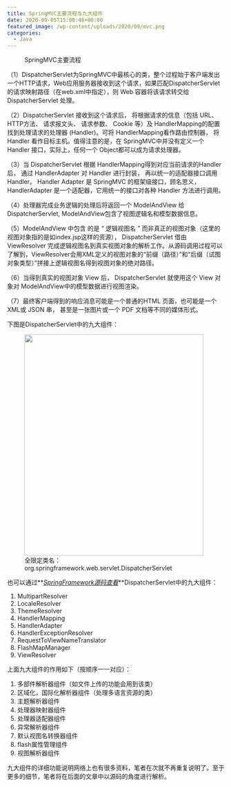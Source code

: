 ```yaml
---
title: SpringMVC主要流程与九大组件
date: 2020-09-05T15:08:48+00:00
featured_image: /wp-content/uploads/2020/09/mvc.png
categories:
  - Java
---
```

<figure class="wp-block-image"><img decoding="async" src="http://roliu.work/wp-content/uploads/2020/09/SpringMVC主要流程-1-1024x446.png" alt="" class="wp-image-629" /><figcaption>SpringMVC主要流程</figcaption></figure> 

（1）DispatcherServlet为SpringMVC中最核心的类，整个过程始于客户端发出一个HTTP请求，Web应用服务器接收到这个请求，如果匹配DispatcherServlet的请求映射路径（在web.xml中指定），则 Web 容器将该请求转交给 DispatcherServlet 处理。

（2）DispatcherServlet 接收到这个请求后， 将根据请求的信息（包括 URL、 HTTP方法、 请求报文头、 请求参数、 Cookie 等）及 HandlerMapping的配置找到处理请求的处理器 (Handler)。可将 HandlerMapping看作路由控制器， 将 Handler 看作目标主机。值得注意的是，在 SpringMVC中并没有定义一个 Handler 接口，实际上，任何一个 Object都可以成为请求处理器。

（3）当 DispatcherServlet 根据 HandlerMapping得到对应当前请求的Handler 后， 通过 HandlerAdapter 对 Handler 进行封装， 再以统一的适配器接口调用 Handler。 Handler Adapter 是 SpringMVC 的框架级接口，顾名思义，HandlerAdapter 是一个适配器，它用统一的接口对各种 Handler 方法进行调用。

（4）处理器完成业务逻辑的处理后将返回一个 ModelAndView 给 DispatcherServlet, ModelAndView包含了视图逻辑名和模型数据信息。

（5）ModelAndView 中包含 的是 “ 逻辑视图名 ” 而非真正的视图对象（这里的视图对象指的是如index.jsp这样的资源）， DispatcherServlet 借由 ViewResolver 完成逻辑视图名到真实视图对象的解析工作。从源码调用过程可以了解到，ViewResolver会用XML定义的视图对象的“前缀（路径）”和“后缀（试图对象类型）”拼接上逻辑视图名得到视图对象的绝对路径。

（6）当得到真实的视图对象 View 后， DispatcherServlet 就使用这个 View 对象对 ModelAndView中的模型数据进行视图渲染。

（7）最终客户端得到的响应消息可能是一个普通的HTML 页面，也可能是一个 XML或 JSON 串， 甚至是一张图片或一个 PDF 文档等不同的媒体形式。

下图是DispatcherServlet中的九大组件：

<div class="wp-block-image">
  <figure class="aligncenter is-resized"><img decoding="async" loading="lazy" src="http://roliu.work/wp-content/uploads/2020/09/SpingMVC九大组件-829x1024.jpeg" alt="" class="wp-image-631" width="415" height="512" /><figcaption>全限定类名：org.springframework.web.servlet.DispatcherServlet</figcaption></figure>
</div>

也可以通过**_[SpringFramework源码查看][1]_**DispatcherServlet中的九大组件：

  1. MultipartResolver
  2. LocaleResolver
  3. ThemeResolver
  4. HandlerMapping
  5. HandlerAdapter
  6. HandlerExceptionResolver
  7. RequestToViewNameTranslator
  8. FlashMapManager
  9. ViewResolver

上面九大组件的作用如下（按顺序一一对应）：

  1. 多部件解析器组件（如文件上传的功能会用到该类）
  2. 区域化，国际化解析器组件（处理多语言资源的类）
  3. 主题解析器组件
  4. 处理器映射器组件
  5. 处理器适配器组件
  6. 异常解析器组件
  7. 默认视图名转换器组件
  8. flash属性管理组件
  9. 视图解析器组件

九大组件的详细功能说明网络上也有很多资料，笔者在次就不再重复说明了。至于更多的细节，笔者将在后面的文章中以源码的角度进行解析。

 [1]: https://github.com/spring-projects/spring-framework/blob/master/spring-webmvc/src/main/java/org/springframework/web/servlet/DispatcherServlet.java